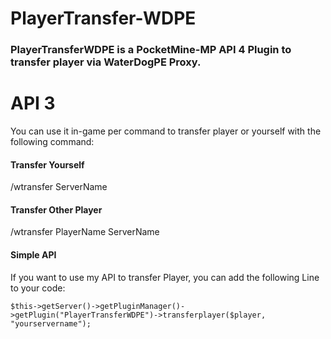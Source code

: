 # PlayerTransfer-WDPE
<h3> PlayerTransferWDPE is a PocketMine-MP API 4 Plugin to transfer player via WaterDogPE Proxy. </h3>

<h1>API 3</h1>

You can use it in-game per command to transfer player or yourself with the following command:

<h4>Transfer Yourself</h4>

/wtransfer ServerName

<h4>Transfer Other Player</h4>

/wtransfer PlayerName ServerName

<h4> Simple API </h4>

If you want to use my API to transfer Player, you can add the following Line to your code:

```
$this->getServer()->getPluginManager()->getPlugin("PlayerTransferWDPE")->transferplayer($player, "yourservername");
```
